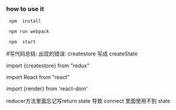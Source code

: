 ### how to use it

     npm  install

     npm run webpack

     npm  start



#写代码总结:
出现的错误:
  createstore  写成  createState

  import {createstore}  from "redux"

  import React from "react"

  import {render}  from 'react-dom'

  reducer方法里面忘记写return state 导致 connect 里面使用不到 state


